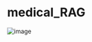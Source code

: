 # medical_RAG

![image](https://github.com/user-attachments/assets/52e8cb1d-a359-4a46-a72a-a39ae7b54b75)

